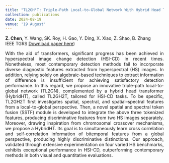 ```yaml
---
title: "TL2GH²T: Triple-Path Local-to-Global Network With Hybrid Head Transformer for Hyperspectral Change Detection"
collection: publications
date: 2024-08-19
venue: '19 August'
---
```

**Z. Chen**, Y. Wang, SK. Roy, H. Gao, Y. Ding, X. Xiao, Z. Shao, B. Zhang <br>
IEEE TGRS
[Download paper here]([[https://www.tandfonline.com/doi/abs/10.1080/01431161.2024.2370500](https://ieeexplore.ieee.org/document/10639462)]))

<div style="text-align: justify;">
With the aid of transformers, significant progress has been achieved in hyperspectral image change detection (HSI-CD) in recent times. Nonetheless, most contemporary detection methods fail to incorporate diverse diagnostic features extracted from hyperspectral (HS) images. In addition, relying solely on algebraic-based techniques to extract information of difference is insufficient for achieving satisfactory detection performance. In this regard, we propose an innovative triple-path local-to-global network (TL2GN), complemented by a hybrid head transformer (HybridHT), called TL2GH2T, tailored for HSI-CD tasks. To be specific, TL2GH2T first investigates spatial, spectral, and spatial–spectral features from a local-to-global perspective. Then, a novel spatial and spectral token fusion (SSTF) module is developed to integrate the above three tokenized features, producing discriminative features from two HS images separately. Moreover, drawing inspiration from chromosomal crossover mechanisms, we propose a HybridHT. Its goal is to simultaneously learn cross correlation and self-correlation information of bitemporal features from a global perspective, producing highly discriminative distinctions. Our approach, validated through extensive experimentation on four varied HS benchmarks, exhibits exceptional performance in HSI-CD, outperforming contemporary methods in both visual and quantitative evaluations.
</div>
